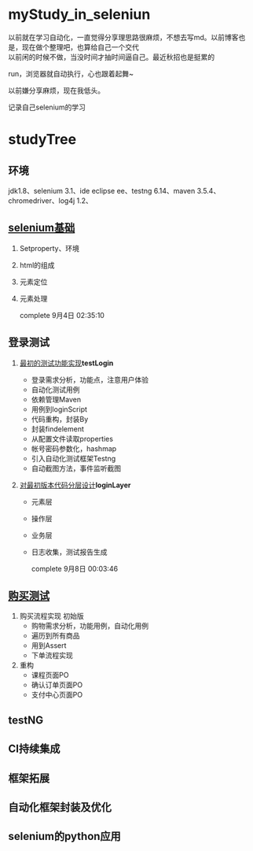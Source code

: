 # myStudy_in_seleniun
以前就在学习自动化，一直觉得分享理思路很麻烦，不想去写md。以前博客也是，现在做个整理吧，也算给自己一个交代
<br>以前闲的时候不做，当没时间才抽时间逼自己。最近秋招也是挺累的

run，浏览器就自动执行，心也跟着起舞~
<br>

以前嫌分享麻烦，现在我低头。<br>

记录自己selenium的学习<br>



# studyTree



## 环境

jdk1.8、selenium 3.1、ide eclipse ee、testng 6.14、maven 3.5.4、chromedriver、log4j 1.2、

## [selenium基础](https://github.com/dqw6668/myStudy_in_seleniun/blob/master/src/selenium%E5%9F%BA%E7%A1%80/README.md)

1. Setproperty、环境

2. html的组成

3. 元素定位

4. 元素处理

   complete 9月4日 02:35:10

## 登录测试

1. [最初的测试功能实现](https://github.com/dqw6668/myStudy_in_seleniun/tree/master/src/testLogin)**testLogin**

   - 登录需求分析，功能点，注意用户体验
   - 自动化测试用例
   - 依赖管理Maven
   - 用例到loginScript
   - 代码重构，封装By
   - 封装findelement
   - 从配置文件读取properties
   - 帐号密码参数化，hashmap
   - 引入自动化测试框架Testng
   - 自动截图方法，事件监听截图

2. [对最初版本代码分层设计](https://github.com/dqw6668/myStudy_in_seleniun/tree/master/src/loginLayer)**loginLayer**

   - 元素层

   - 操作层

   - 业务层

   - 日志收集，测试报告生成

     complete 9月8日 00:03:46

## [购买测试](https://github.com/dqw6668/myStudy_in_seleniun/blob/master/src/loginLayer/README%20-%20%E8%B4%AD%E4%B9%B0%E6%B5%81%E7%A8%8B.md)

1. 购买流程实现 初始版
   - 购物需求分析，功能用例，自动化用例
   - 遍历到所有商品
   - 用到Assert
   - 下单流程实现
2. 重构
   - 课程页面PO
   - 确认订单页面PO
   - 支付中心页面PO

## testNG

## CI持续集成

## 框架拓展

## 自动化框架封装及优化

## selenium的python应用
